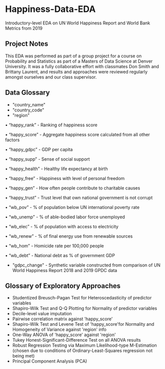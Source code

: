 # Happiness-Data-EDA
Introductory-level EDA on UN World Happiness Report and World Bank Metrics from 2019

## Project Notes
This EDA was performed as part of a group project for a course on Probability and Statistics as part of
a Masters of Data Science at Denver University. It was a fully collaborative effort with classmates
Don Smith and Brittany Laurent, and results and approaches were reviewed regularly amongst ourselves
and our class supervisor.

## Data Glossary
* "country_name"
* "country_code"
* "region"

• “happy_rank” - Ranking of happiness score

• “happy_score” - Aggregate happiness score calculated from all other factors

• “happy_gdpc” - GDP per capita

• “happy_supp” - Sense of social support

• “happy_health” - Healthy life expectancy at birth

• “happy_free” - Happiness with level of personal freedom

• “happy_gen” - How often people contribute to charitable causes

• “happy_trust” - Trust level that own national government is not corrupt

• “wb_pov” - % of population below UN international poverty rate

• “wb_unemp” - % of able-bodied labor force unemployed

• “wb_elec” - % of population with access to electricity

• “wb_renew” - % of final energy use from renewable sources

• “wb_hom” - Homicide rate per 100,000 people

• “wb_debt” - National debt as % of government GDP

* "gdpc_change" - Synthetic variable constructed from comparison of UN World Happiness Report 2018 and 2019 GPDC data

## Glossary of Exploratory Approaches
* Studentized Breusch-Pagan Test for Heteroscedasticity of predictor variables
* Shapiro-Wilk Test and Q-Q Plotting for Normality of predictor variables
* Decile-level value imputation
* Pairwise correlation matrix against 'happy_score'
* Shapiro-Wilk Test and Levene Test of 'happy_score'for Normality and Homogeneity of Variance against 'region' info
* One-Way ANOVA of 'happy_score' against 'region'
* Tukey Honest-Significant-Difference Test on all ANOVA results
* Robust Regression Testing via Maximum Likelihood-type M-Estimation (chosen due to conditions of Ordinary-Least-Squares regression not being met)
* Principal Component Analysis (PCA)
